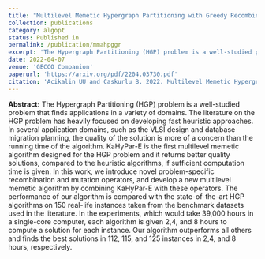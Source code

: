 ```yaml
---
title: "Multilevel Memetic Hypergraph Partitioning with Greedy Recombination"
collection: publications
category: algopt
status: Published in
permalink: /publication/mmahpggr
excerpt: 'The Hypergraph Partitioning (HGP) problem is a well-studied problem that finds applications in a variety of domains. The literature on the HGP problem has heavily focused on developing fast heuristic approaches. In several application domains, such as the VLSI design and database migration planning, the quality of the solution is more of a concern than the running time of the algorithm. KaHyPar-E is the first multilevel memetic algorithm designed for the HGP problem and it returns better quality solutions, compared to the heuristic algorithms, if sufficient computation time is given. In this work, we introduce novel problem-specific recombination and mutation operators, and develop a new multilevel memetic algorithm by combining KaHyPar-E with these operators. The performance of our algorithm is compared with the state-of-the-art HGP algorithms on 150 real-life instances taken from the benchmark datasets used in the literature. In the experiments, which would take 39,000 hours in a single-core computer, each algorithm is given 2,4, and 8 hours to compute a solution for each instance. Our algorithm outperforms all others and finds the best solutions in 112, 115, and 125 instances in 2,4, and 8 hours, respectively. '
date: 2022-04-07
venue: 'GECCO Companion'
paperurl: 'https://arxiv.org/pdf/2204.03730.pdf'
citation: 'Acikalin UU and Caskurlu B. 2022. Multilevel Memetic Hypergraph Partitioning with Greedy Recombination. In Genetic and Evolutionary Computation Conference Companion (GECCO &apos;22 Companion), July 9-13, 2022, Boston, MA, USA. ACM, New York, NY, USA, 4 pages. https://doi.org/10.1145/3520304.3529050'
---
```

**Abstract:** The Hypergraph Partitioning (HGP) problem is a well-studied problem that finds applications in a variety of domains. The literature on the HGP problem has heavily focused on developing fast heuristic approaches. In several application domains, such as the VLSI design and database migration planning, the quality of the solution is more of a concern than the running time of the algorithm. KaHyPar-E is the first multilevel memetic algorithm designed for the HGP problem and it returns better quality solutions, compared to the heuristic algorithms, if sufficient computation time is given. In this work, we introduce novel problem-specific recombination and mutation operators, and develop a new multilevel memetic algorithm by combining KaHyPar-E with these operators. The performance of our algorithm is compared with the state-of-the-art HGP algorithms on 150 real-life instances taken from the benchmark datasets used in the literature. In the experiments, which would take 39,000 hours in a single-core computer, each algorithm is given 2,4, and 8 hours to compute a solution for each instance. Our algorithm outperforms all others and finds the best solutions in 112, 115, and 125 instances in 2,4, and 8 hours, respectively. 
